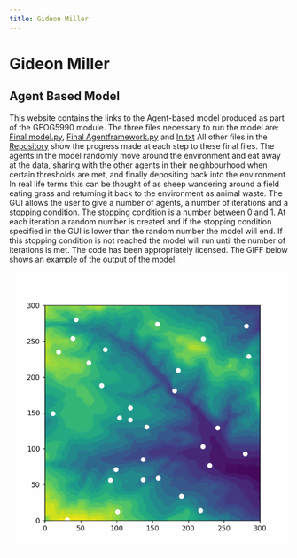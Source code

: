 ```yaml
---
title: Gideon Miller
---
```


# Gideon Miller 

## Agent Based Model

This website contains the links to the Agent-based model produced as part of the GEOG5990 module. The three files necessary to run the model are:  [Final model.py](https://github.com/gideonmiller1998/Geog5990/blob/main/model.py), [Final Agentframework.py](https://github.com/gideonmiller1998/Geog5990/blob/main/agentframework.py) and [In.txt](https://github.com/gideonmiller1998/Geog5990/blob/main/in.txt) All other files in the [Repository](https://github.com/gideonmiller1998/Geog5990) show the progress made at each step to these final files. The agents in the model randomly move around the environment and eat away at the data, sharing  with the other agents in their neighbourhood when certain thresholds are met, and finally depositing back into the environment. In real life  terms this can be thought of as sheep wandering around a field eating  grass and returning it back to the environment as animal waste. The GUI  allows the user to give a number of agents, a number of iterations and a stopping condition. The stopping condition is a number between 0 and 1. At each iteration a random number is created and if the stopping  condition specified in the GUI is lower than the random number the model will end. If this stopping condition is not reached the model will run until the number of iterations is met. The code has been appropriately  licensed. The GIFF below shows an example of the output of the model.

![Example model](docs\Assets\agents_animation.gif)